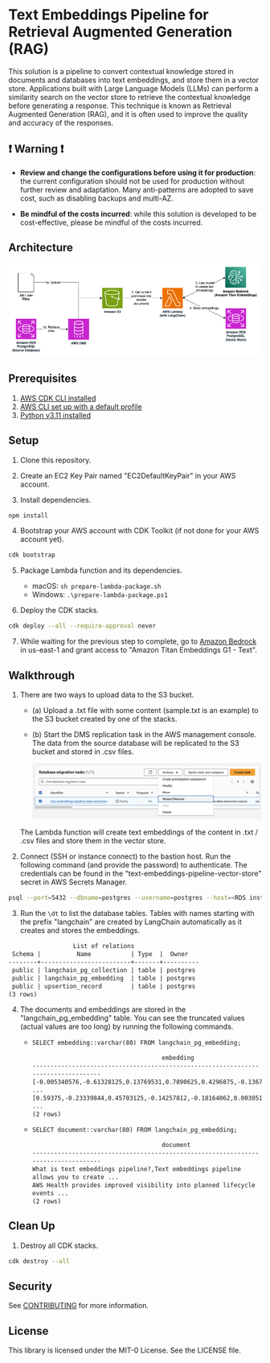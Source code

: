 # Text Embeddings Pipeline for Retrieval Augmented Generation (RAG)

This solution is a pipeline to convert contextual knowledge stored in documents and databases into text embeddings, and store them in a vector store. Applications built with Large Language Models (LLMs) can perform a similarity search on the vector store to retrieve the contextual knowledge before generating a response. This technique is known as Retrieval Augmented Generation (RAG), and it is often used to improve the quality and accuracy of the responses.

## ❗ Warning ❗

- **Review and change the configurations before using it for production**: the current configuration should not be used for production without further review and adaptation. Many anti-patterns are adopted to save cost, such as disabling backups and multi-AZ.

- **Be mindful of the costs incurred**: while this solution is developed to be cost-effective, please be mindful of the costs incurred.

## Architecture

!["Architecture"](diagrams/text-embeddings-pipeline.jpg "Architecture")

## Prerequisites

1. [AWS CDK CLI installed](https://docs.aws.amazon.com/cdk/v2/guide/cli.html)
2. [AWS CLI set up with a default profile](https://docs.aws.amazon.com/cli/latest/userguide/cli-configure-files.html#cli-configure-files-methods)
3. [Python v3.11 installed](https://www.python.org/downloads/)

## Setup

1. Clone this repository.

2. Create an EC2 Key Pair named "EC2DefaultKeyPair" in your AWS account.

3. Install dependencies.

```bash
npm install
```

4. Bootstrap your AWS account with CDK Toolkit (if not done for your AWS account yet).

```bash
cdk bootstrap
```

5. Package Lambda function and its dependencies.

   - macOS: `sh prepare-lambda-package.sh`
   - Windows: `.\prepare-lambda-package.ps1`

6. Deploy the CDK stacks.

```bash
cdk deploy --all --require-approval never
```

7. While waiting for the previous step to complete, go to [Amazon Bedrock](https://us-east-1.console.aws.amazon.com/bedrock/home?region=us-east-1#/modelaccess) in us-east-1 and grant access to "Amazon Titan Embeddings G1 - Text".

## Walkthrough

1. There are two ways to upload data to the S3 bucket.

   - (a) Upload a .txt file with some content (sample.txt is an example) to the S3 bucket created by one of the stacks.

   - (b) Start the DMS replication task in the AWS management console. The data from the source database will be replicated to the S3 bucket and stored in .csv files.

      !["Start DMS replication task"](screenshots/start-dms-replication-task.png "Start DMS replication task")

   The Lambda function will create text embeddings of the content in .txt / .csv files and store them in the vector store.

2. Connect (SSH or instance connect) to the bastion host. Run the following command (and provide the password) to authenticate. The credentials can be found in the "text-embeddings-pipeline-vector-store" secret in AWS Secrets Manager.

```bash
psql --port=5432 --dbname=postgres --username=postgres --host=<RDS instance DNS name>
```

3. Run the ```\dt``` to list the database tables. Tables with names starting with the prefix "langchain" are created by LangChain automatically as it creates and stores the embeddings.

```
                  List of relations
 Schema |          Name           | Type  |  Owner
--------+-------------------------+-------+----------
 public | langchain_pg_collection | table | postgres
 public | langchain_pg_embedding  | table | postgres
 public | upsertion_record        | table | postgres
(3 rows)
```

4. The documents and embeddings are stored in the "langchain_pg_embedding" table. You can see the truncated values (actual values are too long) by running the following commands.

   - ```SELECT embedding::varchar(80) FROM langchain_pg_embedding;```
      ```
                                          embedding                                     
      ----------------------------------------------------------------------------------
      [-0.005340576,-0.61328125,0.13769531,0.7890625,0.4296875,-0.13671875,-0.01379394 ...
      [0.59375,-0.23339844,0.45703125,-0.14257812,-0.18164062,0.0030517578,-0.00933837 ...
      (2 rows)
      ```
   - ```SELECT document::varchar(80) FROM langchain_pg_embedding;```
      ```
                                          document                                     
      ----------------------------------------------------------------------------------
      What is text embeddings pipeline?,Text embeddings pipeline allows you to create ...
      AWS Health provides improved visibility into planned lifecycle events ...
      (2 rows)
      ```

## Clean Up

1. Destroy all CDK stacks.

```bash
cdk destroy --all
```

## Security

See [CONTRIBUTING](CONTRIBUTING.md#security-issue-notifications) for more information.

## License

This library is licensed under the MIT-0 License. See the LICENSE file.